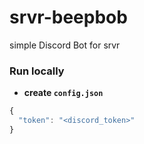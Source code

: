 # srvr-beepbob
simple Discord Bot for srvr

### Run locally

- **create ```config.json```**
```typescript
{
  "token": "<discord_token>"
}
```
